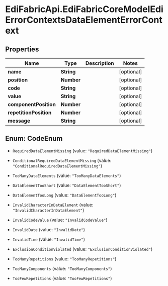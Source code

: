 # EdiFabricApi.EdiFabricCoreModelEdiErrorContextsDataElementErrorContext

## Properties
Name | Type | Description | Notes
------------ | ------------- | ------------- | -------------
**name** | **String** |  | [optional] 
**position** | **Number** |  | [optional] 
**code** | **String** |  | [optional] 
**value** | **String** |  | [optional] 
**componentPosition** | **Number** |  | [optional] 
**repetitionPosition** | **Number** |  | [optional] 
**message** | **String** |  | [optional] 


<a name="CodeEnum"></a>
## Enum: CodeEnum


* `RequiredDataElementMissing` (value: `"RequiredDataElementMissing"`)

* `ConditionalRequiredDataElementMissing` (value: `"ConditionalRequiredDataElementMissing"`)

* `TooManyDataElements` (value: `"TooManyDataElements"`)

* `DataElementTooShort` (value: `"DataElementTooShort"`)

* `DataElementTooLong` (value: `"DataElementTooLong"`)

* `InvalidCharacterInDataElement` (value: `"InvalidCharacterInDataElement"`)

* `InvalidCodeValue` (value: `"InvalidCodeValue"`)

* `InvalidDate` (value: `"InvalidDate"`)

* `InvalidTime` (value: `"InvalidTime"`)

* `ExclusionConditionViolated` (value: `"ExclusionConditionViolated"`)

* `TooManyRepetitions` (value: `"TooManyRepetitions"`)

* `TooManyComponents` (value: `"TooManyComponents"`)

* `TooFewRepetitions` (value: `"TooFewRepetitions"`)




